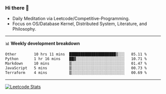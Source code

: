 ### Hi there 👋
* Daily Meditation via Leetcode/Competitive-Programming.
* Focus on OS/Database Kernel, Distributed System, Literature, and Philosophy.

-------

📊 **Weekly development breakdown**
<!--START_SECTION:waka-->

```txt
Other        10 hrs 11 mins  █████████████████████▒░░░   85.11 %
Python       1 hr 16 mins    ██▓░░░░░░░░░░░░░░░░░░░░░░   10.71 %
Markdown     10 mins         ▒░░░░░░░░░░░░░░░░░░░░░░░░   01.47 %
JavaScript   5 mins          ▒░░░░░░░░░░░░░░░░░░░░░░░░   00.73 %
Terraform    4 mins          ▒░░░░░░░░░░░░░░░░░░░░░░░░   00.69 %
```

<!--END_SECTION:waka-->

-------

[![Leetcode Stats](https://leetcard.jacoblin.cool/hzhang413?font=Fira+Mono)](https://leetcode.com/fxrc)
<!-- ![image](./cyberpunk-ghost-in-the-shell.gif)
![image](./gis-archive.png) -->
